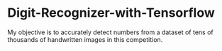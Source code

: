 # Digit-Recognizer-with-Tensorflow
My objective is to accurately detect numbers from a dataset of tens of thousands of handwritten images in this competition. 
